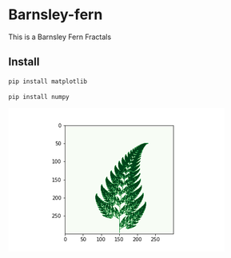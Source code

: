 # Barnsley-fern
This is a Barnsley Fern Fractals
## Install
```bash
pip install matplotlib
```
```bash
pip install numpy
```


![](https://github.com/rohankumarp/Barnsley-fern/blob/main/pic/Barnsley_fern.png)
